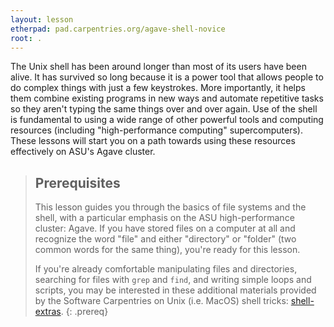 ```yaml
---
layout: lesson
etherpad: pad.carpentries.org/agave-shell-novice
root: .
---
```


The Unix shell has been around longer than most of its users have been
alive.  It has survived so long because it is a power tool that allows
people to do complex things with just a few keystrokes.  More
importantly, it helps them combine existing programs in new ways and
automate repetitive tasks so they aren't typing the same things over and
over again.  Use of the shell is fundamental to using a wide range of
other powerful tools and computing resources (including
"high-performance computing" supercomputers).  These lessons will start
you on a path towards using these resources effectively on ASU's Agave
cluster.

> ## Prerequisites
>
> This lesson guides you through the basics of file systems and the
> shell, with a particular emphasis on the ASU high-performance cluster:
> Agave.  If you have stored files on a computer at all and recognize
> the word "file" and either "directory" or "folder" (two common words
> for the same thing), you're ready for this lesson.
>
> If you're already comfortable manipulating files and directories,
> searching for files with `grep` and `find`, and writing simple loops
> and scripts, you may be interested in these additional materials
> provided by the Software Carpentries on Unix (i.e. MacOS) shell
> tricks:
> [shell-extras](https://carpentries-incubator.github.io/shell-extras/).
{: .prereq}
